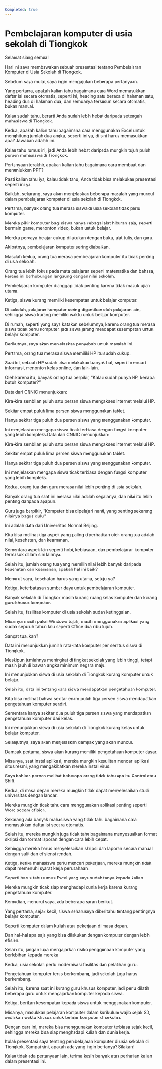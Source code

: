 ```yaml
---
Completed: true
---
```


# Pembelajaran komputer di usia sekolah di Tiongkok

Selamat siang semua!

Hari ini saya membawakan sebuah presentasi tentang Pembelajaran Komputer di Usia Sekolah di Tiongkok.

Sebelum saya mulai, saya ingin mengajukan beberapa pertanyaan.

Yang pertama, apakah kalian tahu bagaimana cara Word memasukkan daftar isi secara otomatis, seperti ini, heading satu berada di halaman satu, heading dua di halaman dua, dan semuanya tersusun secara otomatis, bukan manual.

Kalau sudah tahu, berarti Anda sudah lebih hebat daripada setengah mahasiswa di Tiongkok.

Kedua, apakah kalian tahu bagaimana cara menggunakan Excel untuk menghitung jumlah dua angka, seperti ini ya, di sini harus memasukkan apa? Jawaban adalah ini.

Kalau tahu rumus ini, jadi Anda lebih hebat daripada mungkin tujuh puluh persen mahasiswa di Tiongkok.

Pertanyaan terakhir, apakah kalian tahu bagaimana cara membuat dan menunjukkan PPT?

Pasti kalian tahu iya, kalau tidak tahu, Anda tidak bisa melakukan presentasi seperti ini ya.

Baiklah, sekarang, saya akan menjelaskan beberapa masalah yang muncul dalam pembelajaran komputer di usia sekolah di Tiongkok.

Pertama, banyak orang tua merasa siswa di usia sekolah tidak perlu komputer.

Mereka pikir komputer bagi siswa hanya sebagai alat hiburan saja, seperti bermain game, menonton video, bukan untuk belajar.

Mereka percaya belajar cukup dilakukan dengan buku, alat tulis, dan guru.

Akibatnya, pembelajaran komputer sering diabaikan.

Masalah kedua, orang tua merasa pembelajaran komputer itu tidak penting di usia sekolah.

Orang tua lebih fokus pada mata pelajaran seperti matematika dan bahasa, karena ini berhubungan langsung dengan nilai sekolah.

Pembelajaran komputer dianggap tidak penting karena tidak masuk ujian utama.

Ketiga, siswa kurang memiliki kesempatan untuk belajar komputer.

Di sekolah, pelajaran komputer sering digantikan oleh pelajaran lain, sehingga siswa kurang memiliki waktu untuk belajar komputer.

Di rumah, seperti yang saya katakan sebelumnya, karena orang tua merasa siswa tidak perlu komputer, jadi siswa jarang mendapat kesempatan untuk belajar komputer.

Berikutnya, saya akan menjelaskan penyebab untuk masalah ini.

Pertama, orang tua merasa siswa memiliki HP itu sudah cukup.

Saat ini, sebuah HP sudah bisa melakukan banyak hal, seperti mencari informasi, menonton kelas online, dan lain-lain.

Oleh karena itu, banyak orang tua berpikir, “Kalau sudah punya HP, kenapa butuh komputer?”

Data dari CNNIC menunjukkan:

Kira-kira sembilan puluh satu persen siswa mengakses internet melalui HP.

Sekitar empat puluh lima persen siswa menggunakan tablet.

Hanya sekitar tiga puluh dua persen siswa yang menggunakan komputer.

Ini menjelaskan mengapa siswa tidak terbiasa dengan fungsi komputer yang lebih kompleks.Data dari CNNIC menunjukkan:

Kira-kira sembilan puluh satu persen siswa mengakses internet melalui HP.

Sekitar empat puluh lima persen siswa menggunakan tablet.

Hanya sekitar tiga puluh dua persen siswa yang menggunakan komputer.

Ini menjelaskan mengapa siswa tidak terbiasa dengan fungsi komputer yang lebih kompleks.

Kedua, orang tua dan guru merasa nilai lebih penting di usia sekolah.

Banyak orang tua saat ini merasa nilai adalah segalanya, dan nilai itu lebih penting daripada apapun.

Guru juga berpikir, "Komputer bisa dipelajari nanti, yang penting sekarang nilainya bagus dulu."

Ini adalah data dari Universitas Normal Beijing.

Kita bisa melihat tiga aspek yang paling diperhatikan oleh orang tua adalah nilai, kesehatan, dan keamanan.

Sementara aspek lain seperti hobi, kebiasaan, dan pembelajaran komputer termasuk dalam sini lainnya.

Selain itu, jumlah orang tua yang memilih nilai lebih banyak daripada kesehatan dan keamanan, apakah hal ini baik?

Menurut saya, kesehatan harus yang utama, setuju ya?

Ketiga, keterbatasan sumber daya untuk pembelajaran komputer.

Banyak sekolah di Tiongkok masih kurang ruang kelas komputer dan kurang guru khusus komputer.

Selain itu, fasilitas komputer di usia sekolah sudah ketinggalan.

Misalnya masih pakai Windows tujuh, masih menggunakan aplikasi yang sudah sepuluh tahun lalu seperti Office dua ribu tujuh.

Sangat tua, kan?

Data ini menunjukkan jumlah rata-rata komputer per seratus siswa di Tiongkok.

Meskipun jumlahnya meningkat di tingkat sekolah yang lebih tinggi, tetapi masih jauh di bawah angka minimum negara maju.

Ini menunjukkan siswa di usia sekolah di Tiongkok kurang komputer untuk belajar.

Selain itu, data ini tentang cara siswa mendapatkan pengetahuan komputer.

Kita bisa melihat bahwa sekitar enam puluh tiga persen siswa mendapatkan pengetahuan komputer sendiri.

Sementara hanya sekitar dua puluh tiga persen siswa yang mendapatkan pengetahuan komputer dari kelas.

Ini menunjukkan siswa di usia sekolah di Tiongkok kurang kelas untuk belajar komputer.

Selanjutnya, saya akan menjelaskan dampak yang akan muncul.

Dampak pertama, siswa akan kurang memiliki pengetahuan komputer dasar.

Misalnya, saat instal aplikasi, mereka mungkin kesulitan mencari aplikasi situs resmi, yang mengakibatkan mereka instal virus.

Saya bahkan pernah melihat beberapa orang tidak tahu apa itu Control atau Shift.

Kedua, di masa depan mereka mungkin tidak dapat menyelesaikan studi universitas dengan lancar.

Mereka mungkin tidak tahu cara menggunakan aplikasi penting seperti Word secara efisien.

Sekarang ada banyak mahasiswa yang tidak tahu bagaimana cara memasukkan daftar isi secara otomatis.

Selain itu, mereka mungkin juga tidak tahu bagaimana menyesuaikan format skripsi dan format laporan dengan cara lebih cepat.

Sehingga mereka harus menyelesaikan skripsi dan laporan secara manual dengan sulit dan efisiensi rendah.

Ketiga, ketika mahasiswa perlu mencari pekerjaan, mereka mungkin tidak dapat memenuhi syarat kerja perusahaan.

Seperti harus tahu rumus Excel yang saya sudah tanya kepada kalian.

Mereka mungkin tidak siap menghadapi dunia kerja karena kurang pengetahuan komputer.

Kemudian, menurut saya, ada beberapa saran berikut.

Yang pertama, sejak kecil, siswa seharusnya diberitahu tentang pentingnya belajar komputer.

Seperti komputer dalam kuliah atau pekerjaan di masa depan.

Dan hal-hal apa saja yang bisa dilakukan dengan komputer dengan lebih efisien.

Selain itu, jangan lupa mengajarkan risiko penggunaan komputer yang berlebihan kepada mereka.

Kedua, usia sekolah perlu modernisasi fasilitas dan pelatihan guru.

Pengetahuan komputer terus berkembang, jadi sekolah juga harus berkembang.

Selain itu, karena saat ini kurang guru khusus komputer, jadi perlu dilatih beberapa guru untuk mengajarkan komputer kepada siswa.

Ketiga, berikan kesempatan kepada siswa untuk menggunakan komputer.

Misalnya, masukkan pelajaran komputer dalam kurikulum wajib sejak SD, sediakan waktu khusus untuk belajar komputer di sekolah.

Dengan cara ini, mereka bisa menggunakan komputer terbiasa sejak kecil, sehingga mereka bisa siap menghadapi kuliah dan dunia kerja.

Itulah presentasi saya tentang pembelajaran komputer di usia sekolah di Tiongkok. Sampai sini, apakah ada yang ingin bertanya? Silakan!

Kalau tidak ada pertanyaan lain, terima kasih banyak atas perhatian kalian dalam presentasi ini.
